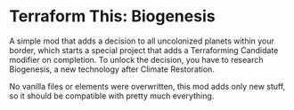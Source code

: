 # Terraform This: Biogenesis
A simple mod that adds a decision to all uncolonized planets within your border, which starts a special project that adds a Terraforming Candidate modifier on completion. To unlock the decision, you have to research Biogenesis, a new technology after Climate Restoration.

No vanilla files or elements were overwritten, this mod adds only new stuff, so it should be compatible with pretty much everything.

